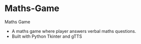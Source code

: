 # Maths-Game
Maths Game

* A maths game where player answers verbal maths questions.
* Built with Python Tkinter and gTTS
